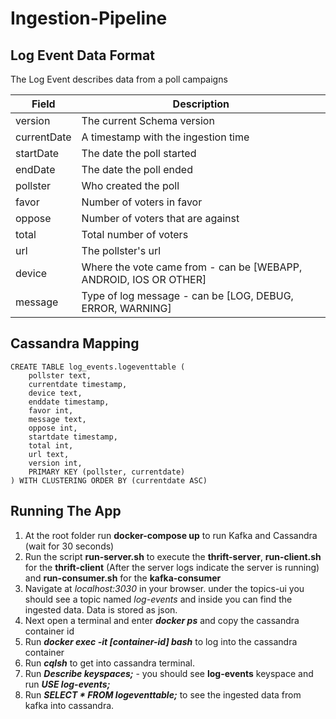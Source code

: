 # Ingestion-Pipeline

Log Event Data Format
--------------------

The Log Event describes data from a poll campaigns

| Field  | Description|
| ------------- | ------------- |
| version  | The current Schema version |
| currentDate | A timestamp with the ingestion time|
| startDate | The date the poll started |
| endDate | The date the poll ended|
| pollster | Who created the poll|
| favor | Number of voters in favor|
| oppose | Number of voters that are against  |
| total | Total number of voters |
| url | The pollster's url |
| device | Where the vote came from - can be [WEBAPP, ANDROID, IOS OR OTHER]|
| message  | Type of log message - can be [LOG, DEBUG, ERROR, WARNING]|


Cassandra Mapping
--------------------

```
CREATE TABLE log_events.logeventtable (
    pollster text,
    currentdate timestamp,
    device text,
    enddate timestamp,
    favor int,
    message text,
    oppose int,
    startdate timestamp,
    total int,
    url text,
    version int,
    PRIMARY KEY (pollster, currentdate)
) WITH CLUSTERING ORDER BY (currentdate ASC)

```

Running The App
---------------
1. At the root folder run **docker-compose up** to run Kafka and Cassandra (wait for 30 seconds)
2. Run the script **run-server.sh** to execute the **thrift-server**, **run-client.sh** for the **thrift-client** (After the server logs indicate the server is running) and **run-consumer.sh**  for the **kafka-consumer**
3. Navigate at *localhost:3030* in your browser. under the topics-ui you should see a topic named *log-events* and inside you can find the ingested data. Data is stored as json.
4. Next open a terminal and enter ***docker ps*** and copy the cassandra container id
5. Run ***docker exec -it [container-id] bash*** to log into the cassandra container
7. Run ***cqlsh*** to get into cassandra terminal.
8. Run ***Describe keyspaces;*** - you should see **log-events** keyspace and run ***USE log-events;***
8. Run ***SELECT * FROM logeventtable;*** to see the ingested data from kafka into cassandra.
